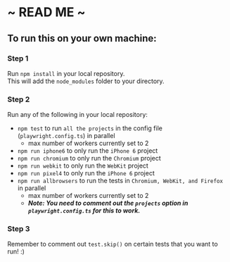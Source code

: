 # ~ READ ME ~

## To run this on your own machine:

### Step 1
Run `npm install` in your local repository.<br> 
This will add the `node_modules` folder to your directory.

### Step 2
Run any of the following in your local repository:
* `npm test` to run `all the projects` in the config file (`playwright.config.ts`) in parallel 
  * max number of workers currently set to 2
* `npm run iphone6` to only run the `iPhone 6` project
* `npm run chromium` to only run the `Chromium` project
* `npm run webkit` to only run the `WebKit` project
* `npm run pixel4` to only run the `iPhone 6` project
* `npm run allbrowsers` to run the tests in `Chromium, WebKit, and Firefox` in parallel
  * max number of workers currently set to 2
  * ***Note: You need to comment out the `projects` option in `playwright.config.ts` for this to work.***

### Step 3
Remember to comment out `test.skip()` on certain tests that you want to run! :)
